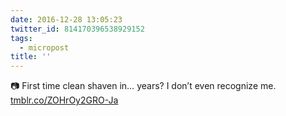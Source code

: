 ```yaml
---
date: 2016-12-28 13:05:23
twitter_id: 814170396538929152
tags:
  - micropost
title: ''
---
```


📷 First time clean shaven in… years? I don’t even recognize me. [tmblr.co/ZOHrOy2GRO-Ja](https://tmblr.co/ZOHrOy2GRO-Ja)

